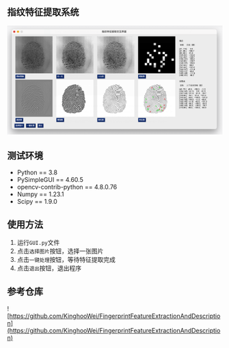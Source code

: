 
## 指纹特征提取系统

![](GUI.png)

## 测试环境

- Python == 3.8
- PySimpleGUI == 4.60.5
- opencv-contrib-python == 4.8.0.76
- Numpy == 1.23.1
- Scipy == 1.9.0

## 使用方法

1. 运行`GUI.py`文件
2. 点击`选择图片`按钮，选择一张图片
3. 点击`一键处理`按钮，等待特征提取完成
4. 点击`退出`按钮，退出程序

## 参考仓库

![https://github.com/KinghooWei/FingerprintFeatureExtractionAndDescription](https://github.com/KinghooWei/FingerprintFeatureExtractionAndDescription)